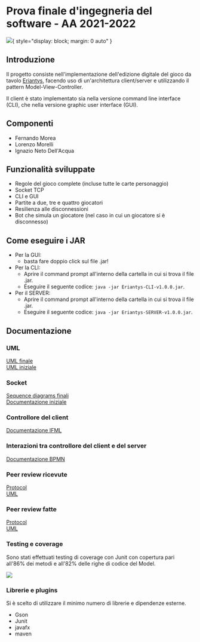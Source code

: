# Prova finale d'ingegneria del software - AA 2021-2022
![](https://www.craniocreations.it/wp-content/uploads/2021/06/Eriantys_scatola3Dombra-600x600.png){ style="display: block; margin: 0 auto" }


## Introduzione
Il progetto consiste nell'implementazione dell'edizione digitale del gioco da tavolo [Eriantys](https://www.craniocreations.it/prodotto/eriantys/), facendo uso di un'architettura client/server e utilizzando il pattern Model-View-Controller.

Il client è stato implementato sia nella versione command line interface (CLI), che nella versione graphic user interface (GUI).


## Componenti
- Fernando Morea
- Lorenzo Morelli
- Ignazio Neto Dell'Acqua

## Funzionalità sviluppate
- Regole del gioco complete (incluse tutte le carte personaggio)
- Socket TCP
- CLI e GUI
- Partite a due, tre e quattro giocatori
- Resilienza alle disconnessioni
- Bot che simula un giocatore (nel caso in cui un giocatore si è disconnesso)

## Come eseguire i JAR
- Per la GUI:
  - basta fare doppio click sul file .jar!
- Per la CLI:
  - Aprire il command prompt all'interno della cartella in cui si trova il file .jar.
  - Eseguire il seguente codice: `java -jar Eriantys-CLI-v1.0.0.jar`.
- Per il SERVER:
  - Aprire il command prompt all'interno della cartella in cui si trova il file .jar.
  - Eseguire il seguente codice: `java -jar Eriantys-SERVER-v1.0.0.jar`.

## Documentazione


### UML
[UML finale](https://github.com/lorenzo-morelli/ing-sw-2022-morelli-morea-netodellacqua/blob/main/deliverables/UML_final.pdf)
<br>
[UML iniziale](https://github.com/lorenzo-morelli/ing-sw-2022-morelli-morea-netodellacqua/blob/main/deliverables/UML_initial.pdf)


### Socket
[Sequence diagrams finali](https://github.com/lorenzo-morelli/ing-sw-2022-morelli-morea-netodellacqua/blob/main/deliverables/protocol_final.pdf)
<br>
[Documentazione iniziale](https://github.com/lorenzo-morelli/ing-sw-2022-morelli-morea-netodellacqua/blob/main/deliverables/protocol_initial.pdf)


### Controllore del client
[Documentazione IFML](https://github.com/lorenzo-morelli/ing-sw-2022-morelli-morea-netodellacqua/blob/main/deliverables/others/ClientController.jpg)


### Interazioni tra controllore del client e del server
[Documentazione BPMN](https://github.com/lorenzo-morelli/ing-sw-2022-morelli-morea-netodellacqua/blob/main/deliverables/others/principiant_game.bpmn)


### Peer review ricevute
[Protocol](https://github.com/lorenzo-morelli/ing-sw-2022-morelli-morea-netodellacqua/blob/main/deliverables/protocol_peer_review_ricevuta.pdf)
<br>
[UML](https://github.com/lorenzo-morelli/ing-sw-2022-morelli-morea-netodellacqua/blob/main/deliverables/UML_peer_review_ricevuta.pdf)


### Peer review fatte
[Protocol](https://github.com/lorenzo-morelli/ing-sw-2022-morelli-morea-netodellacqua/blob/main/deliverables/protocol_peer_review_fatta.pdf)
<br>
[UML](https://github.com/lorenzo-morelli/ing-sw-2022-morelli-morea-netodellacqua/blob/main/deliverables/protocol_peer_review_ricevuta.pdf)


### Testing e coverage
Sono stati effettuati testing di coverage con Junit con copertura pari all'86% dei metodi e all'82% delle righe di codice del Model.  

![](https://i.ibb.co/M7dvkmN/Senza-titolo.png)


### Librerie e plugins
Si è scelto di utilizzare il minimo numero di librerie e dipendenze esterne.
-	Gson
-	Junit
-	javafx
-	maven
